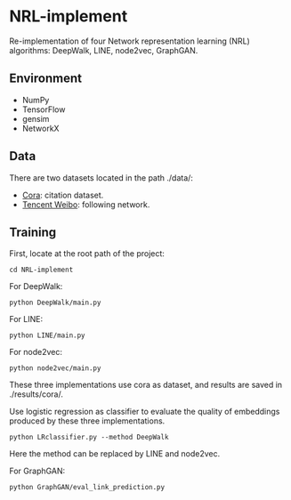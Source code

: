 # NRL-implement
Re-implementation of four Network representation learning (NRL) algorithms: DeepWalk, LINE, node2vec, GraphGAN.

## Environment
* NumPy
* TensorFlow
* gensim
* NetworkX

## Data
There are two datasets located in the path ./data/:

* [Cora](https://docs.google.com/spreadsheets/d/1WJ0-2aIhCA37Hj_-Na4umXwYqBGDWKXPeaRj0ECnLw4/edit?usp=sharing): citation dataset.
* [Tencent Weibo](https://docs.google.com/spreadsheets/d/1F1mNarXl8u1CFICm3WufqZrWvCgPkTUqjrXJNnaDsEg/edit#gid=0): following network.


## Training
First, locate at the root path of the project:
```
cd NRL-implement
```

For DeepWalk:

```
python DeepWalk/main.py
```
For LINE:

```
python LINE/main.py
```
For node2vec:

```
python node2vec/main.py
```
These three implementations use cora as dataset, and results are saved in ./results/cora/.

Use logistic regression as classifier to evaluate the quality of embeddings produced by these three implementations.

```
python LRclassifier.py --method DeepWalk
```
Here the method can be replaced by LINE and node2vec.


For GraphGAN:

```
python GraphGAN/eval_link_prediction.py
```
